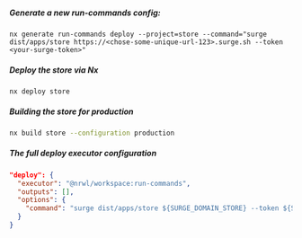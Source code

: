 ##### Generate a new run-commands config:

```shell
nx generate run-commands deploy --project=store --command="surge dist/apps/store https://<chose-some-unique-url-123>.surge.sh --token <your-surge-token>"
```

##### Deploy the store via Nx

```shell
nx deploy store
```

##### Building the store for production

```bash
nx build store --configuration production
```

##### The full deploy executor configuration

```json
"deploy": {
  "executor": "@nrwl/workspace:run-commands",
  "outputs": [],
  "options": {
    "command": "surge dist/apps/store ${SURGE_DOMAIN_STORE} --token ${SURGE_TOKEN}"
  }
}
```
